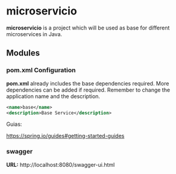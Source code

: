 # microservicio

**microservicio** is a project which will be used as base for different microservices in Java.

## Modules

### pom.xml Configuration

**pom.xml** already includes the base dependencies required.
More dependencies can be added if required.
 Remember to change the application name and the description.

```xml
<name>base</name>
<description>Base Service</description>
```

Guias:

https://spring.io/guides#getting-started-guides

### swagger
**URL:** http://localhost:8080/swagger-ui.html
